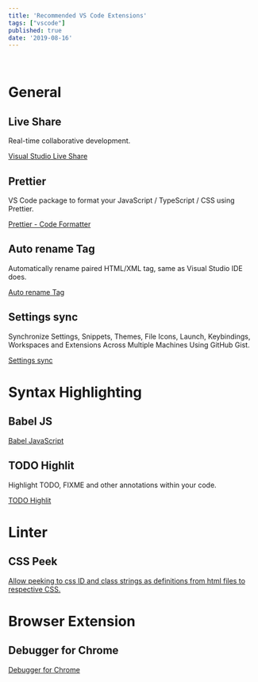```yaml
---
title: 'Recommended VS Code Extensions'
tags: ["vscode"]
published: true
date: '2019-08-16'
---
```

<br />


# General

## Live Share

Real-time collaborative development.

[Visual Studio Live Share](https://visualstudio.microsoft.com/services/live-share/)

## Prettier

VS Code package to format your JavaScript / TypeScript / CSS using Prettier.

[Prettier - Code Formatter](https://marketplace.visualstudio.com/items?itemName=esbenp.prettier-vscode)

## Auto rename Tag

Automatically rename paired HTML/XML tag, same as Visual Studio IDE does.

[Auto rename Tag](https://marketplace.visualstudio.com/items?itemName=formulahendry.auto-rename-tag)

## Settings sync

Synchronize Settings, Snippets, Themes, File Icons, Launch, Keybindings, Workspaces and Extensions Across Multiple Machines Using GitHub Gist.

[Settings sync](https://marketplace.visualstudio.com/items?itemName=Shan.code-settings-sync)

# Syntax Highlighting

## Babel JS

[Babel JavaScript](https://marketplace.visualstudio.com/items?itemName=mgmcdermott.vscode-language-babel)

## TODO Highlit

Highlight TODO, FIXME and other annotations within your code.

[TODO Highlit](https://marketplace.visualstudio.com/items?itemName=wayou.vscode-todo-highlight)

# Linter



## CSS Peek

[Allow peeking to css ID and class strings as definitions from html files to respective CSS.](https://marketplace.visualstudio.com/items?itemName=pranaygp.vscode-css-peek)

# Browser Extension

## Debugger for Chrome

[Debugger for Chrome](https://marketplace.visualstudio.com/items?itemName=msjsdiag.debugger-for-chrome)
